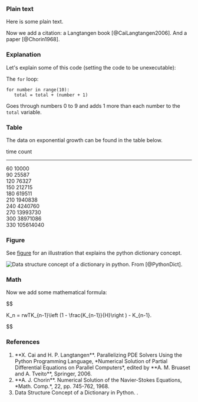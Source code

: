 ### Plain text

Here is some plain text.

Now we add a citation: a Langtangen book [@CaiLangtangen2006]. And a paper [@Chorin1968].

### Explanation

Let's explain some of this code
(setting the code to be unexecutable):

The `for` loop:


~~~{.Python}
for number in range(10):
   total = total + (number + 1)
~~~

Goes through numbers 0 to 9 and adds 1 more than each number to the `total` variable.

### Table

The data on exponential growth can be found in the table below.


time    count    
----  ---------  
 60     10000    
 90     25587    
120     76327    
150     212715   
180     619511   
210    1940838   
240    4240760   
270    13993730  
300    38971086  
330   105614040  


### Figure

See [figure](#PythonDict) for an illustration that explains the python dictionary concept.

<!-- <img src="../img/PythonDict.jpg" width=400><p><em>Data structure concept of a dictionary in python. From [@PythonDict]. <div id="PythonDict"></div></em></p> -->
![<p><em>Data structure concept of a dictionary in python. From [@PythonDict]. <div id="PythonDict"></div></em></p>](../img/PythonDict.jpg)

### Math

Now we add some mathematical formula:

$$

K_n = rwTK_{n-1}\left (1 - \frac{K_{n-1}}{H}\right ) - K_{n-1}.

$$

### References

 1. <div id="CaiLangtangen2006"></div> **X. Cai and H. P. Langtangen**.  Parallelizing PDE Solvers Using the Python Programming Language, *Numerical Solution of Partial Differential Equations on Parallel 	Computers*, edited by **A. M. Bruaset and A. Tveito**, Springer, 2006.
 2. <div id="Chorin1968"></div> **A. J. Chorin**.  Numerical Solution of the Navier-Stokes Equations, *Math. Comp.*, 22, pp. 745-762, 1968.
 3. <div id="PythonDict"></div> Data Structure Concept of a Dictionary in Python.  <https://commons.wikimedia.org/wiki/File:GooglePythonClass_Day1_Part3_Pic.jpg>.


